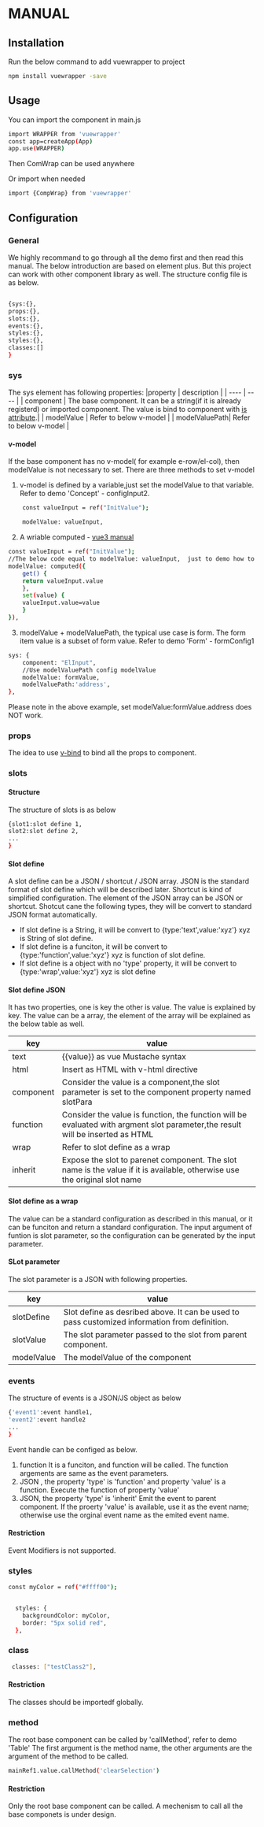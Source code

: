 # MANUAL

## Installation
Run the below command to add vuewrapper to project

```sh
npm install vuewrapper -save
```

## Usage

You can import the component in main.js

```sh
import WRAPPER from 'vuewrapper'
const app=createApp(App)
app.use(WRAPPER)
```

Then ComWrap can be used anywhere

Or  import when needed

```sh
import {CompWrap} from 'vuewrapper'
```

## Configuration

### General

We highly recommand to go through all the demo first and then read this manual.
The below introduction are based on element plus. But this project can work with other component library as well.
The structure config file is as below.

```sh

{sys:{},
props:{},
slots:{},
events:{},
styles:{},
styles:{},
classes:[]
}

```

### sys

The sys element has following properties:
|property       | description  |
|  ----         | ----  |
| component     | The base component. It can be a string(if it is already registerd) or imported component. The value is bind to component with [is attribute](https://vuejs.org/api/built-in-special-attributes.html#is).|
| modelValue    | Refer to below v-model  |
| modelValuePath| Refer to below v-model  |

#### v-model

If the base component has no v-model( for example e-row/el-col), then modelValue is not necessary to set.
There are three methods to set v-model

1. v-model is defined by a variable,just set the modelValue to that variable.  Refer to demo 'Concept' -  configInput2.

```sh
    const valueInput = ref("InitValue");

    modelValue: valueInput,
```

2. A wriable computed -  [vue3 manual](https://vuejs.org/guide/essentials/computed.html#writable-computed)

```sh
const valueInput = ref("InitValue");
//The below code equal to modelValue: valueInput,  just to demo how to use computed
modelValue: computed({
    get() {
    return valueInput.value
    },
    set(value) {
    valueInput.value=value
    }
}),
```

3. modelValue + modelValuePath, the typical use case is form. The form item value is a subset of form value.
Refer to demo 'Form' - formConfig1

```sh
sys: {
    component: "ElInput",
    //Use modelValuePath config modelValue
    modelValue: formValue,
    modelValuePath:'address',
},
```

Please note in the above example, set modelValue:formValue.address does NOT work.

### props

The idea to use [v-bind](https://vuejs.org/api/built-in-directives.html#v-bind) to bind all the props to component.

### slots

#### Structure

The structure of slots is as below

```sh
{slot1:slot define 1,
slot2:slot define 2,
...
}
```

#### Slot define

A slot define can be a JSON / shortcut / JSON array. JSON is the standard format of slot define which will be described later. Shortcut is kind of simplified configuration. The element of the JSON array can be JSON or shortcut.
Shotcut cane the following types, they will be convert to standard JSON format automatically.

* If slot define is a String, it will be convert to {type:'text',value:'xyz'} xyz is String of slot define.
* If slot define is a funciton, it will be convert to {type:'function',value:'xyz'} xyz is function of slot define.
* If slot define is a object with no 'type' property, it will be convert to {type:'wrap',value:'xyz'} xyz is  slot define
  
#### Slot define JSON

It has two properties, one is key the other is value. The value is explained by key.
The value can be a array, the element of the array will be explained as the below table as well.

|key       | value  |
|  ----    | ----  |
| text     |{{value}} as vue Mustache syntax|
| html     |Insert as HTML with v-html directive  |
| component|Consider the value is a component,the slot parameter is set to the component property named slotPara  |
| function |Consider the value is function, the function will be evaluated with argment  slot parameter,the result will be inserted as HTML|
| wrap|Refer to slot define as a wrap|
| inherit|Expose the slot to parenet component. The slot name is the value if it is available, otherwise use the original slot name|

#### Slot define as a wrap

The value can be a standard configuration as described in this manual, or it can be funciton and return a standard configuration. The input argument of funtion is slot parameter, so the configuration can be generated by the input parameter.

#### SLot parameter

The slot parameter is a JSON with following properties.

|key       | value  |
|----      | ----  |
|slotDefine|Slot define as desribed above. It can be used to pass customized information from definition.|
|slotValue |The slot parameter  passed to the slot from parent component.|
|modelValue|The modelValue of the component|


### events

The structure of events is a JSON/JS object as below

```sh
{'event1':event handle1,
'event2':event handle2
...
}
```

Event handle can be configed as below. 

1. function
It is a funciton, and function will be called. The function argements are same as the event parameters.
2. JSON , the property 'type' is 'function' and property 'value' is a function.
Execute the function of property 'value'
3. JSON, the property 'type' is 'inherit'
Emit the event to parent component. If the proerty 'value' is available, use it as the event name; otherwise use the orginal event name as the emited event name.

#### Restriction

Event Modifiers is not supported.

### styles

```sh
const myColor = ref("#ffff00");


  styles: {
    backgroundColor: myColor,
    border: "5px solid red",
  },
```

### class

```sh
 classes: ["testClass2"],
```

#### Restriction

The classes should be importedf globally.

### method

The root base component can be called by 'callMethod', refer to demo 'Table'
The first argument is the method name, the other arguments are the argument of the method to be called.

```sh
mainRef1.value.callMethod('clearSelection')
```

#### Restriction

Only the root base component can be called.
A mechenism to call all the base componets is under design.
